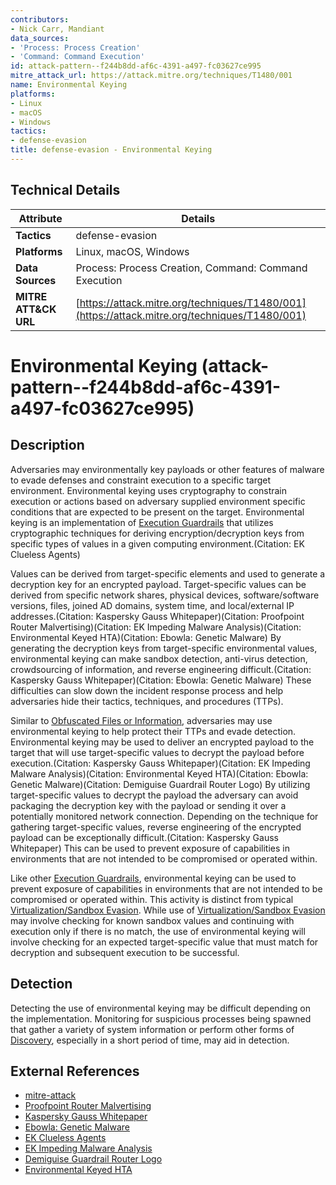 ```yaml
---
contributors:
- Nick Carr, Mandiant
data_sources:
- 'Process: Process Creation'
- 'Command: Command Execution'
id: attack-pattern--f244b8dd-af6c-4391-a497-fc03627ce995
mitre_attack_url: https://attack.mitre.org/techniques/T1480/001
name: Environmental Keying
platforms:
- Linux
- macOS
- Windows
tactics:
- defense-evasion
title: defense-evasion - Environmental Keying
---
```


## Technical Details

| Attribute | Details |
|-----------|----------|
| **Tactics** | defense-evasion |
| **Platforms** | Linux, macOS, Windows |
| **Data Sources** | Process: Process Creation, Command: Command Execution |
| **MITRE ATT&CK URL** | [https://attack.mitre.org/techniques/T1480/001](https://attack.mitre.org/techniques/T1480/001) |

# Environmental Keying (attack-pattern--f244b8dd-af6c-4391-a497-fc03627ce995)

## Description
Adversaries may environmentally key payloads or other features of malware to evade defenses and constraint execution to a specific target environment. Environmental keying uses cryptography to constrain execution or actions based on adversary supplied environment specific conditions that are expected to be present on the target. Environmental keying is an implementation of [Execution Guardrails](https://attack.mitre.org/techniques/T1480) that utilizes cryptographic techniques for deriving encryption/decryption keys from specific types of values in a given computing environment.(Citation: EK Clueless Agents)

Values can be derived from target-specific elements and used to generate a decryption key for an encrypted payload. Target-specific values can be derived from specific network shares, physical devices, software/software versions, files, joined AD domains, system time, and local/external IP addresses.(Citation: Kaspersky Gauss Whitepaper)(Citation: Proofpoint Router Malvertising)(Citation: EK Impeding Malware Analysis)(Citation: Environmental Keyed HTA)(Citation: Ebowla: Genetic Malware) By generating the decryption keys from target-specific environmental values, environmental keying can make sandbox detection, anti-virus detection, crowdsourcing of information, and reverse engineering difficult.(Citation: Kaspersky Gauss Whitepaper)(Citation: Ebowla: Genetic Malware) These difficulties can slow down the incident response process and help adversaries hide their tactics, techniques, and procedures (TTPs).

Similar to [Obfuscated Files or Information](https://attack.mitre.org/techniques/T1027), adversaries may use environmental keying to help protect their TTPs and evade detection. Environmental keying may be used to deliver an encrypted payload to the target that will use target-specific values to decrypt the payload before execution.(Citation: Kaspersky Gauss Whitepaper)(Citation: EK Impeding Malware Analysis)(Citation: Environmental Keyed HTA)(Citation: Ebowla: Genetic Malware)(Citation: Demiguise Guardrail Router Logo) By utilizing target-specific values to decrypt the payload the adversary can avoid packaging the decryption key with the payload or sending it over a potentially monitored network connection. Depending on the technique for gathering target-specific values, reverse engineering of the encrypted payload can be exceptionally difficult.(Citation: Kaspersky Gauss Whitepaper) This can be used to prevent exposure of capabilities in environments that are not intended to be compromised or operated within.

Like other [Execution Guardrails](https://attack.mitre.org/techniques/T1480), environmental keying can be used to prevent exposure of capabilities in environments that are not intended to be compromised or operated within. This activity is distinct from typical [Virtualization/Sandbox Evasion](https://attack.mitre.org/techniques/T1497). While use of [Virtualization/Sandbox Evasion](https://attack.mitre.org/techniques/T1497) may involve checking for known sandbox values and continuing with execution only if there is no match, the use of environmental keying will involve checking for an expected target-specific value that must match for decryption and subsequent execution to be successful.

## Detection
Detecting the use of environmental keying may be difficult depending on the implementation. Monitoring for suspicious processes being spawned that gather a variety of system information or perform other forms of [Discovery](https://attack.mitre.org/tactics/TA0007), especially in a short period of time, may aid in detection.

## External References
- [mitre-attack](https://attack.mitre.org/techniques/T1480/001)
- [Proofpoint Router Malvertising](https://www.proofpoint.com/us/threat-insight/post/home-routers-under-attack-malvertising-windows-android-devices)
- [Kaspersky Gauss Whitepaper](https://media.kasperskycontenthub.com/wp-content/uploads/sites/43/2018/03/20134940/kaspersky-lab-gauss.pdf)
- [Ebowla: Genetic Malware](https://github.com/Genetic-Malware/Ebowla/blob/master/Eko_2016_Morrow_Pitts_Master.pdf)
- [EK Clueless Agents](https://www.schneier.com/academic/paperfiles/paper-clueless-agents.pdf)
- [EK Impeding Malware Analysis](https://pdfs.semanticscholar.org/2721/3d206bc3c1e8c229fb4820b6af09e7f975da.pdf)
- [Demiguise Guardrail Router Logo](https://github.com/nccgroup/demiguise/blob/master/examples/virginkey.js)
- [Environmental Keyed HTA](https://www.nccgroup.trust/uk/about-us/newsroom-and-events/blogs/2017/august/smuggling-hta-files-in-internet-exploreredge/)
